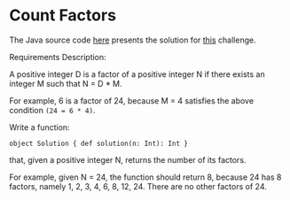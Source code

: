 # Count Factors

The Java source code [here](CountFactors.scala) presents the solution for [this](https://app.codility.com/programmers/lessons/10-prime_and_composite_numbers/count_factors/) challenge.



Requirements Description:

A positive integer D is a factor of a positive integer N if there exists an integer M such that N = D * M.

For example, 6 is a factor of 24, because M = 4 satisfies the above condition `(24 = 6 * 4)`.

Write a function:

`object Solution { def solution(n: Int): Int }`

that, given a positive integer N, returns the number of its factors.

For example, given N = 24, the function should return 8, because 24 has 8 factors, namely 1, 2, 3, 4, 6, 8, 12, 24. There are no other factors of 24.